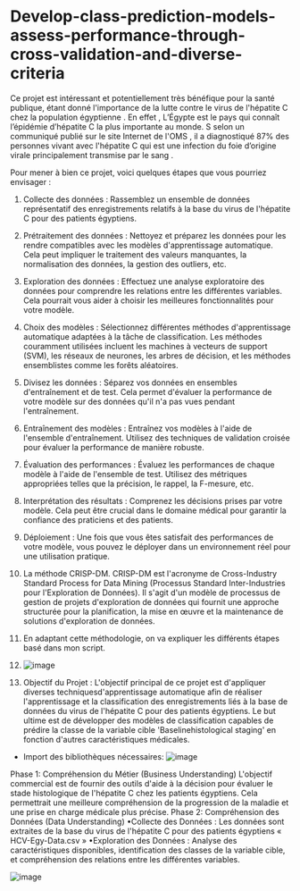 # Develop-class-prediction-models-assess-performance-through-cross-validation-and-diverse-criteria

Ce projet est intéressant et potentiellement très bénéfique pour la santé publique, étant donné l'importance de la lutte contre le virus de l'hépatite C chez la population égyptienne . En effet , L’Égypte est le pays qui connaît l’épidémie d’hépatite C la plus importante au monde. S selon un communiqué publié sur le site Internet de l'OMS , il a diagnostiqué 87% des personnes vivant avec l'hépatite C qui est une infection du foie d’origine virale principalement transmise par le sang . 

Pour mener à bien ce projet, voici quelques étapes que vous pourriez envisager : 

1. Collecte des données : Rassemblez un ensemble de données représentatif des enregistrements relatifs à la base du virus de l'hépatite C pour des patients égyptiens.
2. Prétraitement des données : Nettoyez et préparez les données pour les rendre compatibles avec les modèles d'apprentissage automatique. Cela peut impliquer le traitement des valeurs manquantes, la normalisation des données, la gestion des outliers, etc.
3. Exploration des données : Effectuez une analyse exploratoire des données pour comprendre les relations entre les différentes variables. Cela pourrait vous aider à choisir les meilleures fonctionnalités pour votre modèle.
4. Choix des modèles : Sélectionnez différentes méthodes d'apprentissage automatique adaptées à la tâche de classification. Les méthodes couramment utilisées incluent les machines à vecteurs de support (SVM), les réseaux de neurones, les arbres de décision, et les méthodes ensemblistes comme les forêts aléatoires.
5. Divisez les données : Séparez vos données en ensembles d'entraînement et de test. Cela permet d'évaluer la performance de votre modèle sur des données qu'il n'a pas vues pendant l'entraînement.
6. Entraînement des modèles : Entraînez vos modèles à l'aide de l'ensemble d'entraînement. Utilisez des techniques de validation croisée pour évaluer la performance de manière robuste.
7. Évaluation des performances : Évaluez les performances de chaque modèle à l'aide de l'ensemble de test. Utilisez des métriques appropriées telles que la précision, le rappel, la F-mesure, etc.
8. Interprétation des résultats : Comprenez les décisions prises par votre modèle. Cela peut être crucial dans le domaine médical pour garantir la confiance des praticiens et des patients.
9. Déploiement : Une fois que vous êtes satisfait des performances de votre modèle, vous pouvez le déployer dans un environnement réel pour une utilisation pratique.

10. La méthode CRISP-DM. CRISP-DM est l'acronyme de Cross-Industry Standard Process for Data Mining (Processus Standard Inter-Industries pour l'Exploration de Données). Il s'agit d'un modèle de processus de gestion de projets d'exploration de données qui fournit une approche structurée pour la planification, la mise en œuvre et la maintenance de solutions d'exploration de données.
11. En adaptant cette méthodologie, on va expliquer les différents étapes basé dans mon script.
12. ![image](https://github.com/AmelMansour/Develop-class-prediction-models-assess-performance-through-cross-validation-and-diverse-criteria/assets/141269604/4dcffcbf-8c0f-474a-8b95-90aa8b563575)

13. Objectif du Projet : L'objectif principal de ce projet est d'appliquer diverses techniquesd'apprentissage automatique afin de réaliser l'apprentissage et la classification des enregistrements liés à la base de données du virus de l'hépatite C pour des patients égyptiens. Le but ultime est de développer des modèles de classification capables de prédire la classe de la variable cible
'Baselinehistological staging' en fonction d'autres caractéristiques médicales.

* Import des bibliothèques nécessaires:
![image](https://github.com/AmelMansour/Develop-class-prediction-models-assess-performance-through-cross-validation-and-diverse-criteria/assets/141269604/e3aa16cd-13e0-4ddb-9537-00f379cf0074)

Phase 1: Compréhension du Métier (Business Understanding)
L'objectif commercial est de fournir des outils d'aide à la décision pour évaluer le stade histologique de l'hépatite C chez les patients égyptiens. Cela permettrait une meilleure compréhension de la progression de la maladie et une prise en charge médicale plus précise.
Phase 2: Compréhension des Données (Data Understanding)
•Collecte des Données : Les données sont extraites de la base du virus de l'hépatite C pour des patients égyptiens « HCV-Egy-Data.csv »
•Exploration des Données : Analyse des caractéristiques disponibles, identification des classes de la variable cible, et compréhension des relations entre les différentes variables.

![image](https://github.com/AmelMansour/Develop-class-prediction-models-assess-performance-through-cross-validation-and-diverse-criteria/assets/141269604/f12a0940-1435-42b9-af2f-5fe97ca801f8)

